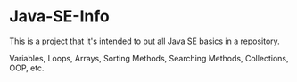 # Java-SE-Info
This is a project that it's intended to put all Java SE basics in a repository. 

Variables, Loops, Arrays, Sorting Methods, Searching Methods, Collections, OOP, etc.
